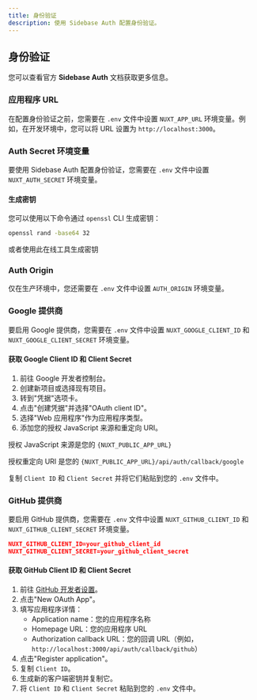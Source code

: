 ```yaml
---
title: 身份验证
description: 使用 Sidebase Auth 配置身份验证。
---
```


## 身份验证

您可以查看官方 **Sidebase Auth** 文档获取更多信息。

### 应用程序 URL

在配置身份验证之前，您需要在 `.env` 文件中设置 `NUXT_APP_URL` 环境变量。例如，在开发环境中，您可以将 URL 设置为 `http://localhost:3000`。

### Auth Secret 环境变量

要使用 Sidebase Auth 配置身份验证，您需要在 `.env` 文件中设置 `NUXT_AUTH_SECRET` 环境变量。

#### 生成密钥

您可以使用以下命令通过 `openssl` CLI 生成密钥：

```bash
openssl rand -base64 32
```

或者使用此在线工具生成密钥

### Auth Origin

仅在生产环境中，您还需要在 `.env` 文件中设置 `AUTH_ORIGIN` 环境变量。

### Google 提供商

要启用 Google 提供商，您需要在 `.env` 文件中设置 `NUXT_GOOGLE_CLIENT_ID` 和 `NUXT_GOOGLE_CLIENT_SECRET` 环境变量。

#### 获取 Google Client ID 和 Client Secret

1. 前往 Google 开发者控制台。
2. 创建新项目或选择现有项目。
3. 转到"凭据"选项卡。
4. 点击"创建凭据"并选择"OAuth client ID"。
5. 选择"Web 应用程序"作为应用程序类型。
6. 添加您的授权 JavaScript 来源和重定向 URI。

授权 JavaScript 来源是您的 `{NUXT_PUBLIC_APP_URL}`

授权重定向 URI 是您的 `{NUXT_PUBLIC_APP_URL}/api/auth/callback/google`

复制 `Client ID` 和 `Client Secret` 并将它们粘贴到您的 `.env` 文件中。 

### GitHub 提供商

要启用 GitHub 提供商，您需要在 `.env` 文件中设置 `NUXT_GITHUB_CLIENT_ID` 和 `NUXT_GITHUB_CLIENT_SECRET` 环境变量。

```json [.env]
NUXT_GITHUB_CLIENT_ID=your_github_client_id
NUXT_GITHUB_CLIENT_SECRET=your_github_client_secret
```

#### 获取 GitHub Client ID 和 Client Secret

1. 前往 [GitHub 开发者设置](https://github.com/settings/developers)。
2. 点击"New OAuth App"。
3. 填写应用程序详情：
   - Application name：您的应用程序名称
   - Homepage URL：您的应用程序 URL
   - Authorization callback URL：您的回调 URL（例如，`http://localhost:3000/api/auth/callback/github`）
4. 点击"Register application"。
5. 复制 `Client ID`。
6. 生成新的客户端密钥并复制它。
7. 将 `Client ID` 和 `Client Secret` 粘贴到您的 `.env` 文件中。 